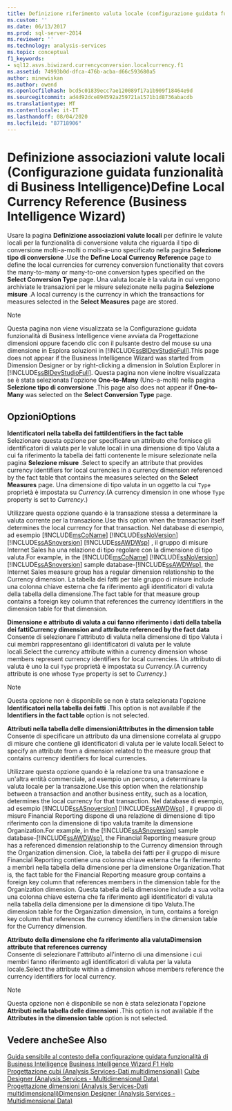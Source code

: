 ```yaml
---
title: Definizione riferimento valuta locale (configurazione guidata funzionalità di Business Intelligence) | Microsoft Docs
ms.custom: ''
ms.date: 06/13/2017
ms.prod: sql-server-2014
ms.reviewer: ''
ms.technology: analysis-services
ms.topic: conceptual
f1_keywords:
- sql12.asvs.biwizard.currencyconversion.localcurrency.f1
ms.assetid: 74993b0d-dfca-476b-acba-d66c593680a5
author: minewiskan
ms.author: owend
ms.openlocfilehash: bcd5c01839ecc7ae120089f17a1b909f18464e9d
ms.sourcegitcommit: ad4d92dce894592a259721a1571b1d8736abacdb
ms.translationtype: MT
ms.contentlocale: it-IT
ms.lasthandoff: 08/04/2020
ms.locfileid: "87718906"
---
```

# <a name="define-local-currency-reference-business-intelligence-wizard"></a><span data-ttu-id="ee6dd-102">Definizione associazioni valute locali (Configurazione guidata funzionalità di Business Intelligence)</span><span class="sxs-lookup"><span data-stu-id="ee6dd-102">Define Local Currency Reference (Business Intelligence Wizard)</span></span>
  <span data-ttu-id="ee6dd-103">Usare la pagina **Definizione associazioni valute locali** per definire le valute locali per la funzionalità di conversione valuta che riguarda il tipo di conversione molti-a-molti o molti-a-uno specificato nella pagina **Selezione tipo di conversione** .</span><span class="sxs-lookup"><span data-stu-id="ee6dd-103">Use the **Define Local Currency Reference** page to define the local currencies for currency conversion functionality that covers the many-to-many or many-to-one conversion types specified on the **Select Conversion Type** page.</span></span> <span data-ttu-id="ee6dd-104">Una valuta locale è la valuta in cui vengono archiviate le transazioni per le misure selezionate nella pagina **Selezione misure** .</span><span class="sxs-lookup"><span data-stu-id="ee6dd-104">A local currency is the currency in which the transactions for measures selected in the **Select Measures** page are stored.</span></span>  
  
> [!NOTE]  
>  <span data-ttu-id="ee6dd-105">Questa pagina non viene visualizzata se la Configurazione guidata funzionalità di Business Intelligence viene avviata da Progettazione dimensioni oppure facendo clic con il pulsante destro del mouse su una dimensione in Esplora soluzioni in [!INCLUDE[ssBIDevStudioFull](../includes/ssbidevstudiofull-md.md)].</span><span class="sxs-lookup"><span data-stu-id="ee6dd-105">This page does not appear if the Business Intelligence Wizard was started from Dimension Designer or by right-clicking a dimension in Solution Explorer in [!INCLUDE[ssBIDevStudioFull](../includes/ssbidevstudiofull-md.md)].</span></span> <span data-ttu-id="ee6dd-106">Questa pagina non viene inoltre visualizzata se è stata selezionata l'opzione **One-to-Many** (Uno-a-molti) nella pagina **Selezione tipo di conversione** .</span><span class="sxs-lookup"><span data-stu-id="ee6dd-106">This page also does not appear if **One-to-Many** was selected on the **Select Conversion Type** page.</span></span>  
  
## <a name="options"></a><span data-ttu-id="ee6dd-107">Opzioni</span><span class="sxs-lookup"><span data-stu-id="ee6dd-107">Options</span></span>  
 <span data-ttu-id="ee6dd-108">**Identificatori nella tabella dei fatti**</span><span class="sxs-lookup"><span data-stu-id="ee6dd-108">**Identifiers in the fact table**</span></span>  
 <span data-ttu-id="ee6dd-109">Selezionare questa opzione per specificare un attributo che fornisce gli identificatori di valuta per le valute locali in una dimensione di tipo Valuta a cui fa riferimento la tabella dei fatti contenente le misure selezionate nella pagina **Selezione misure** .</span><span class="sxs-lookup"><span data-stu-id="ee6dd-109">Select to specify an attribute that provides currency identifiers for local currencies in a currency dimension referenced by the fact table that contains the measures selected on the **Select Measures** page.</span></span> <span data-ttu-id="ee6dd-110">Una dimensione di tipo valuta in un oggetto la cui `Type` proprietà è impostata su *Currency*.</span><span class="sxs-lookup"><span data-stu-id="ee6dd-110">(A currency dimension in one whose `Type` property is set to *Currency*.)</span></span>  
  
 <span data-ttu-id="ee6dd-111">Utilizzare questa opzione quando è la transazione stessa a determinare la valuta corrente per la transazione.</span><span class="sxs-lookup"><span data-stu-id="ee6dd-111">Use this option when the transaction itself determines the local currency for that transaction.</span></span> <span data-ttu-id="ee6dd-112">Nel database di esempio, ad esempio [!INCLUDE[msCoName](../includes/msconame-md.md)] [!INCLUDE[ssNoVersion](../includes/ssnoversion-md.md)] [!INCLUDE[ssASnoversion](../includes/ssasnoversion-md.md)] [!INCLUDE[ssAWDWsp](../includes/ssawdwsp-md.md)] , il gruppo di misure Internet Sales ha una relazione di tipo regolare con la dimensione di tipo valuta.</span><span class="sxs-lookup"><span data-stu-id="ee6dd-112">For example, in the [!INCLUDE[msCoName](../includes/msconame-md.md)] [!INCLUDE[ssNoVersion](../includes/ssnoversion-md.md)] [!INCLUDE[ssASnoversion](../includes/ssasnoversion-md.md)] sample database-[!INCLUDE[ssAWDWsp](../includes/ssawdwsp-md.md)], the Internet Sales measure group has a regular dimension relationship to the Currency dimension.</span></span> <span data-ttu-id="ee6dd-113">La tabella dei fatti per tale gruppo di misure include una colonna chiave esterna che fa riferimento agli identificatori di valuta della tabella della dimensione.</span><span class="sxs-lookup"><span data-stu-id="ee6dd-113">The fact table for that measure group contains a foreign key column that references the currency identifiers in the dimension table for that dimension.</span></span>  
  
 <span data-ttu-id="ee6dd-114">**Dimensione e attributo di valuta a cui fanno riferimento i dati della tabella dei fatti**</span><span class="sxs-lookup"><span data-stu-id="ee6dd-114">**Currency dimension and attribute referenced by the fact data**</span></span>  
 <span data-ttu-id="ee6dd-115">Consente di selezionare l'attributo di valuta nella dimensione di tipo Valuta i cui membri rappresentano gli identificatori di valuta per le valute locali.</span><span class="sxs-lookup"><span data-stu-id="ee6dd-115">Select the currency attribute within a currency dimension whose members represent currency identifiers for local currencies.</span></span> <span data-ttu-id="ee6dd-116">Un attributo di valuta è uno la cui `Type` proprietà è impostata su *Currency*.</span><span class="sxs-lookup"><span data-stu-id="ee6dd-116">(A currency attribute is one whose `Type` property is set to *Currency*.)</span></span>  
  
> [!NOTE]  
>  <span data-ttu-id="ee6dd-117"> Questa opzione non è disponibile se non è stata selezionata l'opzione **Identificatori nella tabella dei fatti** .</span><span class="sxs-lookup"><span data-stu-id="ee6dd-117">This option is not available if the **Identifiers in the fact table** option is not selected.</span></span>  
  
 <span data-ttu-id="ee6dd-118">**Attributi nella tabella delle dimensioni**</span><span class="sxs-lookup"><span data-stu-id="ee6dd-118">**Attributes in the dimension table**</span></span>  
 <span data-ttu-id="ee6dd-119">Consente di specificare un attributo da una dimensione correlata al gruppo di misure che contiene gli identificatori di valuta per le valute locali.</span><span class="sxs-lookup"><span data-stu-id="ee6dd-119">Select to specify an attribute from a dimension related to the measure group that contains currency identifiers for local currencies.</span></span>  
  
 <span data-ttu-id="ee6dd-120">Utilizzare questa opzione quando è la relazione tra una transazione e un'altra entità commerciale, ad esempio un percorso, a determinare la valuta locale per la transazione.</span><span class="sxs-lookup"><span data-stu-id="ee6dd-120">Use this option when the relationship between a transaction and another business entity, such as a location, determines the local currency for that transaction.</span></span> <span data-ttu-id="ee6dd-121">Nel database di esempio, ad esempio [!INCLUDE[ssASnoversion](../includes/ssasnoversion-md.md)] [!INCLUDE[ssAWDWsp](../includes/ssawdwsp-md.md)] , il gruppo di misure Financial Reporting dispone di una relazione di dimensione di tipo riferimento con la dimensione di tipo valuta tramite la dimensione Organization.</span><span class="sxs-lookup"><span data-stu-id="ee6dd-121">For example, in the [!INCLUDE[ssASnoversion](../includes/ssasnoversion-md.md)] sample database-[!INCLUDE[ssAWDWsp](../includes/ssawdwsp-md.md)], the Financial Reporting measure group has a referenced dimension relationship to the Currency dimension through the Organization dimension.</span></span> <span data-ttu-id="ee6dd-122">Cioè, la tabella dei fatti per il gruppo di misure Financial Reporting contiene una colonna chiave esterna che fa riferimento a membri nella tabella della dimensione per la dimensione Organization.</span><span class="sxs-lookup"><span data-stu-id="ee6dd-122">That is, the fact table for the Financial Reporting measure group contains a foreign key column that references members in the dimension table for the Organization dimension.</span></span> <span data-ttu-id="ee6dd-123">Questa tabella della dimensione include a sua volta una colonna chiave esterna che fa riferimento agli identificatori di valuta nella tabella della dimensione per la dimensione di tipo Valuta.</span><span class="sxs-lookup"><span data-stu-id="ee6dd-123">The dimension table for the Organization dimension, in turn, contains a foreign key column that references the currency identifiers in the dimension table for the Currency dimension.</span></span>  
  
 <span data-ttu-id="ee6dd-124">**Attributo della dimensione che fa riferimento alla valuta**</span><span class="sxs-lookup"><span data-stu-id="ee6dd-124">**Dimension attribute that references currency**</span></span>  
 <span data-ttu-id="ee6dd-125">Consente di selezionare l'attributo all'interno di una dimensione i cui membri fanno riferimento agli identificatori di valuta per la valuta locale.</span><span class="sxs-lookup"><span data-stu-id="ee6dd-125">Select the attribute within a dimension whose members reference the currency identifiers for local currency.</span></span>  
  
> [!NOTE]  
>  <span data-ttu-id="ee6dd-126"> Questa opzione non è disponibile se non è stata selezionata l'opzione **Attributi nella tabella delle dimensioni** .</span><span class="sxs-lookup"><span data-stu-id="ee6dd-126">This option is not available if the **Attributes in the dimension table** option is not selected.</span></span>  
  
## <a name="see-also"></a><span data-ttu-id="ee6dd-127">Vedere anche</span><span class="sxs-lookup"><span data-stu-id="ee6dd-127">See Also</span></span>  
 <span data-ttu-id="ee6dd-128">[Guida sensibile al contesto della configurazione guidata funzionalità di Business Intelligence](business-intelligence-wizard-f1-help.md) </span><span class="sxs-lookup"><span data-stu-id="ee6dd-128">[Business Intelligence Wizard F1 Help](business-intelligence-wizard-f1-help.md) </span></span>  
 <span data-ttu-id="ee6dd-129">[Progettazione cubi &#40;Analysis Services-Dati multidimensionali&#41;](cube-designer-analysis-services-multidimensional-data.md) </span><span class="sxs-lookup"><span data-stu-id="ee6dd-129">[Cube Designer &#40;Analysis Services - Multidimensional Data&#41;](cube-designer-analysis-services-multidimensional-data.md) </span></span>  
 [<span data-ttu-id="ee6dd-130">Progettazione dimensioni &#40;Analysis Services-Dati multidimensionali&#41;</span><span class="sxs-lookup"><span data-stu-id="ee6dd-130">Dimension Designer &#40;Analysis Services - Multidimensional Data&#41;</span></span>](dimension-designer-analysis-services-multidimensional-data.md)  
  
  

